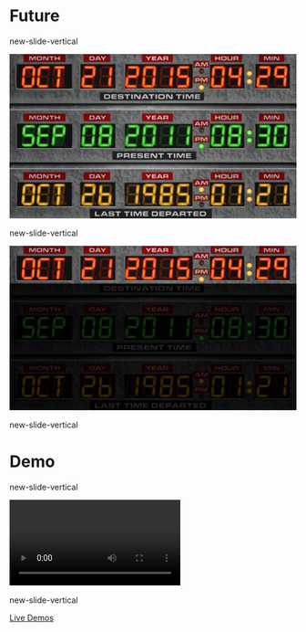 <!-- .slide: data-background="#000" -->
# <span class="white">Future</span>

new-slide-vertical

<!-- .slide: data-background="#000" -->
![](www/img/back-to-the-future.jpg)

new-slide-vertical
<!-- .slide: data-background="#000" -->
![](www/img/back-to-the-future2.jpg)

new-slide-vertical
<!-- .slide: data-background="#000" -->

# <span class="white">Demo</span>

new-slide-vertical
<!-- .slide: data-background="#000" -->
<video class="stretch" src="www/img/nest.mp4" controls></video>

new-slide-vertical
<!-- .slide: data-background="#000" -->
[Live Demos](http://vcentos:10080/ords/f?p=163)
